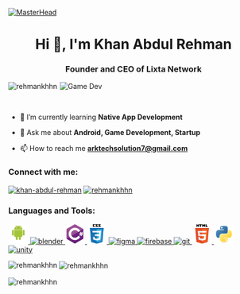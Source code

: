 [![MasterHead](https://media.licdn.com/dms/image/D4D3DAQEFpgZ1AJptaQ/image-scale_191_1128/0/1715550383210/lixtanetwork_cover?e=2147483647&v=beta&t=ePqWLTAfEjwY5NRdcGc05AZyT_anHY9dPNED66r_2kk)](https://rishavchanda.io)
<h1 align="center">Hi 👋, I'm Khan Abdul Rehman</h1>
<h3 align="center">Founder and CEO of Lixta Network</h3>
<img align="right" alt="Game Dev" width="400" src="https://i.pinimg.com/originals/b8/3f/b6/b83fb65c47ff0172f82d8973daa5cbc9.gif">

<p align="left"> <img src="https://komarev.com/ghpvc/?username=rehmankhhn&label=Profile%20views&color=0e75b6&style=flat" alt="rehmankhhn" /> </p>

<p align="left"> <a href="https://twitter.com/" target="blank"><img src="https://img.shields.io/twitter/follow/?logo=twitter&style=for-the-badge" alt="" /></a> </p>

- 🌱 I’m currently learning **Native App Development**

- 💬 Ask me about **Android, Game Development, Startup**

- 📫 How to reach me **arktechsolution7@gmail.com**

<h3 align="left">Connect with me:</h3>
<p align="left">
<a href="https://linkedin.com/in/khan-abdul-rehman" target="blank"><img align="center" src="https://raw.githubusercontent.com/rahuldkjain/github-profile-readme-generator/master/src/images/icons/Social/linked-in-alt.svg" alt="khan-abdul-rehman" height="30" width="40" /></a>
<a href="https://instagram.com/rehmankhhn" target="blank"><img align="center" src="https://raw.githubusercontent.com/rahuldkjain/github-profile-readme-generator/master/src/images/icons/Social/instagram.svg" alt="rehmankhhn" height="30" width="40" /></a>
</p>

<h3 align="left">Languages and Tools:</h3>
<p align="left"> <a href="https://developer.android.com" target="_blank" rel="noreferrer"> <img src="https://raw.githubusercontent.com/devicons/devicon/master/icons/android/android-original-wordmark.svg" alt="android" width="40" height="40"/> </a> <a href="https://www.blender.org/" target="_blank" rel="noreferrer"> <img src="https://download.blender.org/branding/community/blender_community_badge_white.svg" alt="blender" width="40" height="40"/> </a> <a href="https://www.w3schools.com/cs/" target="_blank" rel="noreferrer"> <img src="https://raw.githubusercontent.com/devicons/devicon/master/icons/csharp/csharp-original.svg" alt="csharp" width="40" height="40"/> </a> <a href="https://www.w3schools.com/css/" target="_blank" rel="noreferrer"> <img src="https://raw.githubusercontent.com/devicons/devicon/master/icons/css3/css3-original-wordmark.svg" alt="css3" width="40" height="40"/> </a> <a href="https://www.figma.com/" target="_blank" rel="noreferrer"> <img src="https://www.vectorlogo.zone/logos/figma/figma-icon.svg" alt="figma" width="40" height="40"/> </a> <a href="https://firebase.google.com/" target="_blank" rel="noreferrer"> <img src="https://www.vectorlogo.zone/logos/firebase/firebase-icon.svg" alt="firebase" width="40" height="40"/> </a> <a href="https://git-scm.com/" target="_blank" rel="noreferrer"> <img src="https://www.vectorlogo.zone/logos/git-scm/git-scm-icon.svg" alt="git" width="40" height="40"/> </a> <a href="https://www.w3.org/html/" target="_blank" rel="noreferrer"> <img src="https://raw.githubusercontent.com/devicons/devicon/master/icons/html5/html5-original-wordmark.svg" alt="html5" width="40" height="40"/> </a> <a href="https://www.python.org" target="_blank" rel="noreferrer"> <img src="https://raw.githubusercontent.com/devicons/devicon/master/icons/python/python-original.svg" alt="python" width="40" height="40"/> </a> <a href="https://unity.com/" target="_blank" rel="noreferrer"> <img src="https://www.vectorlogo.zone/logos/unity3d/unity3d-icon.svg" alt="unity" width="40" height="40"/> </a> </p>

<p><img align="left" src="https://github-readme-stats.vercel.app/api/top-langs?username=rehmankhhn&show_icons=true&locale=en&layout=compact" alt="rehmankhhn" /></p>

<p>&nbsp;<img align="center" src="https://github-readme-stats.vercel.app/api?username=rehmankhhn&show_icons=true&locale=en" alt="rehmankhhn" /></p>

<p><img align="center" src="https://github-readme-streak-stats.herokuapp.com/?user=rehmankhhn&" alt="rehmankhhn" /></p>

